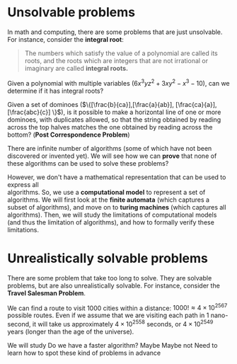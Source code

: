 # Unsolvable problems
In math and computing, there are some problems that are just unsolvable. For instance, consider the **integral root**:
> The numbers which satisfy the value of a polynomial are called its roots, and the roots which are integers that are not irrational or imaginary are called **integral roots.**

Given a polynomial with multiple variables ($6x^3yz^2+3xy^2-x^3-10$), can we determine if it has integral roots?

Given a set of dominoes ($\{[\frac{b}{ca}],[\frac{a}{ab}], [\frac{ca}{a}], [\frac{abc}{c}] \}$), is it possible to make a horizontal line of one or more dominoes, with duplicates allowed, so that the string obtained by reading across the top halves matches the one obtained by reading across the bottom? (**Post Correspondence Problem**)

There are infinite number of algorithms (some of which have not been discovered or invented yet). We will see how we can **prove** that none of these algorithms can be used to solve these problems?

However, we don't have a mathematical representation that can be used to express all  
algorithms. So, we use a **computational model** to represent a set of algorithms. We will first look at the **finite automata** (which captures a subset of algorithms), and move on to **turing machines** (which captures all algorithms). Then, we will study the limitations of computational models (and thus the limitation of algorithms), and how to formally verify these limitations.

# Unrealistically solvable problems
There are some problem that take too long to solve. They are solvable problems, but are also unrealistically solvable. For instance, consider the **Travel Salesman Problem**.

We can find a route to visit 1000 cities within a distance: $1000!\approx 4\times 10^{2567}$ possible routes. Even if we assume that we are visiting each path in 1 nano-second, it will take us approximately $4\times 10^{2558}$ seconds, or $4\times 10^{2549}$ years (longer than the age of the universe).

We will study 
Do we have a faster algorithm?
Maybe
Maybe not
Need to learn how to spot these kind of problems in advance